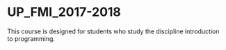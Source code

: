 # UP_FMI_2017-2018
This course is designed for students who study the discipline introduction to programming.
